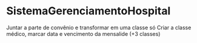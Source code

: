 # SistemaGerenciamentoHospital
Juntar a parte de convênio e transformar em uma classe só
Criar a classe médico, marcar data e vencimento da mensalide (+3 classes)
